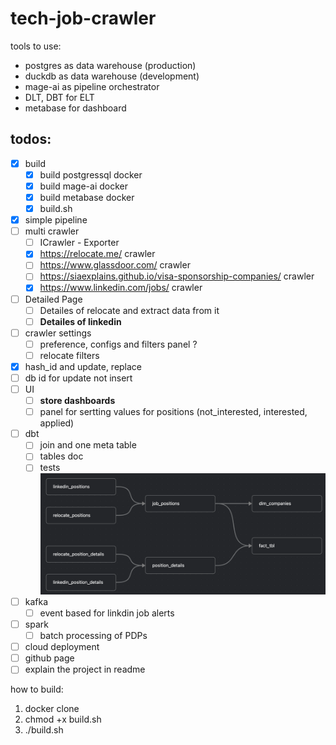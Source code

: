 # tech-job-crawler

tools to use:
- postgres as data warehouse (production)
- duckdb as data warehouse (development)
- mage-ai as pipeline orchestrator
- DLT, DBT for ELT
- metabase for dashboard
<!-- - spark
- hamravesh or Arvan as cloud provider
- teraform  -->


## todos:
- [x] build
    - [x] build postgressql docker
    - [x] build mage-ai docker
    - [x] build metabase docker
    - [x] build.sh
- [x] simple pipeline
- [ ] multi crawler
    - [ ] ICrawler - Exporter
    - [x] https://relocate.me/ crawler
    - [ ] https://www.glassdoor.com/ crawler
    - [ ] https://siaexplains.github.io/visa-sponsorship-companies/ crawler
    - [x] https://www.linkedin.com/jobs/ crawler
- [ ] Detailed Page
    - [ ] Detailes of relocate and extract data from it
    - [ ] **Detailes of linkedin**
- [ ] crawler settings
    - [ ] preference, configs and filters panel ?
    - [ ] relocate filters
- [x] hash_id and update, replace
- [ ] db id for update not insert
- [ ] UI
    - [ ] **store dashboards**
    - [ ] panel for sertting values for positions (not_interested, interested, applied)
- [ ] dbt
    - [ ] join and one meta table
    - [ ] tables doc
    - [ ] tests
    ![alt text](statics/dbt_schema.png)
- [ ] kafka
    - [ ] event based for linkdin job alerts
- [ ] spark
    - [ ] batch processing of PDPs
- [ ] cloud deployment
- [ ] github page
- [ ] explain the project in readme

how to build:
1. docker clone
2. chmod +x build.sh
3. ./build.sh